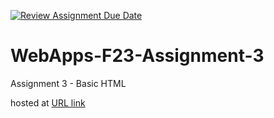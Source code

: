 [![Review Assignment Due Date](https://classroom.github.com/assets/deadline-readme-button-24ddc0f5d75046c5622901739e7c5dd533143b0c8e959d652212380cedb1ea36.svg)](https://classroom.github.com/a/q2-Q7VCy)
# WebApps-F23-Assignment-3
Assignment 3 - Basic HTML

hosted at [URL link](https://github.com/44-563-WebApps-F23/44563-webapps-f23-assignment3-ShivaRamReddyMarthala/settings/pages)